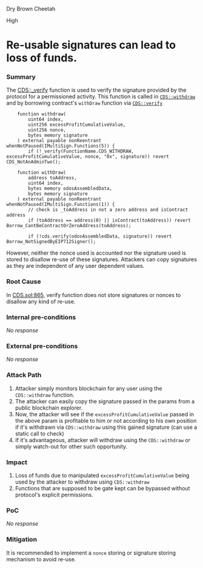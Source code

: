 Dry Brown Cheetah

High

# Re-usable signatures can lead to loss of funds.

### Summary

The [CDS::_verify](https://github.com/sherlock-audit/2024-11-autonomint/blob/0d324e04d4c0ca306e1ae4d4c65f0cb9d681751b/Blockchain/Blockchian/contracts/Core_logic/CDS.sol#L878) function is used to verify the signature provided by the protocol for a permissioned activity.
This function is called in [`CDS::withdraw`](https://github.com/sherlock-audit/2024-11-autonomint/blob/0d324e04d4c0ca306e1ae4d4c65f0cb9d681751b/Blockchain/Blockchian/contracts/Core_logic/CDS.sol#L279) and by borrowing contract's `withDraw` function via [`CDS::verify`](https://github.com/sherlock-audit/2024-11-autonomint/blob/0d324e04d4c0ca306e1ae4d4c65f0cb9d681751b/Blockchain/Blockchian/contracts/Core_logic/CDS.sol#L864)
```solidity
    function withdraw(
        uint64 index,
        uint256 excessProfitCumulativeValue,
        uint256 nonce,
        bytes memory signature
    ) external payable nonReentrant whenNotPaused(IMultiSign.Functions(5)) {
        if (!_verify(FunctionName.CDS_WITHDRAW, excessProfitCumulativeValue, nonce, "0x", signature)) revert CDS_NotAnAdminTwo();
```
```solidity
    function withDraw(
        address toAddress,
        uint64 index,
        bytes memory odosAssembledData,
        bytes memory signature
    ) external payable nonReentrant whenNotPaused(IMultiSign.Functions(1)) {
        // check is _toAddress in not a zero address and isContract address
        if (toAddress == address(0) || isContract(toAddress)) revert Borrow_CantBeContractOrZeroAddress(toAddress);

        if (!cds.verify(odosAssembledData, signature)) revert Borrow_NotSignedByEIP712Signer(); 
```
However, neither the nonce used is accounted nor the signature used is stored to disallow re-use of these signatures.
Attackers can copy signatures as they are independent of any user dependent values.

### Root Cause

In [CDS.sol:865](https://github.com/sherlock-audit/2024-11-autonomint/blob/0d324e04d4c0ca306e1ae4d4c65f0cb9d681751b/Blockchain/Blockchian/contracts/Core_logic/CDS.sol#L864), verify function does not store signatures or nonces to disallow any kind of re-use.

### Internal pre-conditions

_No response_

### External pre-conditions

_No response_

### Attack Path

1. Attacker simply monitors blockchain for any user using the `CDS::withdraw` function.
2. The attacker can easily copy the signature passed in the params from a public blockchain explorer.
3.  Now, the attacker will see if the `excessProfitCumulativeValue` passed in the above param is profitable to him or not according to his own position if it's withdrawn via `CDS::withdraw` using this gained signature (can use a static call to check)
4. If it's advantageous, attacker will withdraw using the `CDS::withdraw` or simply watch-out for other such opportunity.


### Impact

1. Loss of funds due to manipulated `excessProfitCumulativeValue` being used by the attacker to withdraw using `CDS::withdraw`
2. Functions that are supposed to be gate kept can be bypassed without protocol's explicit permissions.

### PoC

_No response_

### Mitigation

It is recommended to implement a `nonce` storing or signature storing mechanism to avoid re-use.